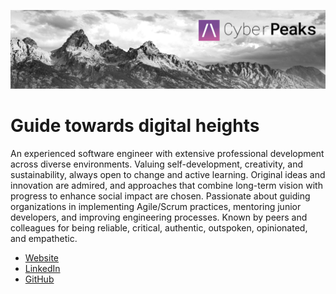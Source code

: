![CyberPeaks Banner](https://github.com/CyberPeaks-nl/.github/blob/main/profile/banner.png)

# Guide towards digital heights

An experienced software engineer with extensive professional development across diverse environments. Valuing self-development, creativity, and sustainability, always open to change and active learning. Original ideas and innovation are admired, and approaches that combine long-term vision with progress to enhance social impact are chosen. Passionate about guiding organizations in implementing Agile/Scrum practices, mentoring junior developers, and improving engineering processes. Known by peers and colleagues for being reliable, critical, authentic, outspoken, opinionated, and empathetic.

- [Website](https://www.cyberpeaks.nl/)
- [LinkedIn](https://linkedin.com/in/tzengerink)
- [GitHub](https://github.com/tzengerink)
